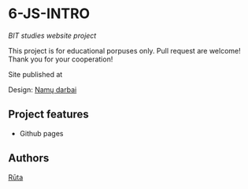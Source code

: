 # 6-JS-INTRO
_BIT studies website project_

This project is for educational porpuses only. Pull request are welcome! Thank you for your cooperation!

Site published at 

Design: [Namų darbai](https://docs.google.com/document/d/1UnM5MzO7KPf-atlz3HXPJN8XlaN37nlUJ7fp6GwvIZ8/edit#)

## Project features
- Github pages
## Authors
[Rūta](https://github.com/RutaMat/)
